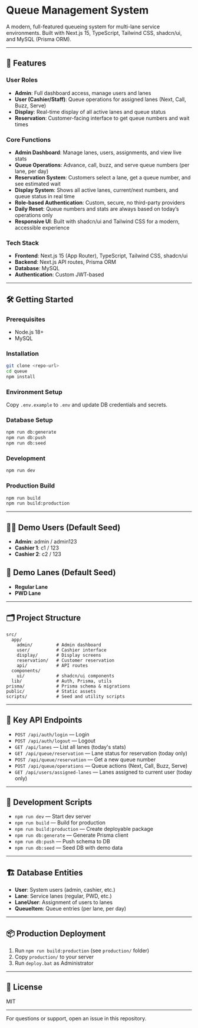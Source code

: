 # Queue Management System

A modern, full-featured queueing system for multi-lane service environments. Built with Next.js 15, TypeScript, Tailwind CSS, shadcn/ui, and MySQL (Prisma ORM).

---

## 🚀 Features

### User Roles
- **Admin**: Full dashboard access, manage users and lanes
- **User (Cashier/Staff)**: Queue operations for assigned lanes (Next, Call, Buzz, Serve)
- **Display**: Real-time display of all active lanes and queue status
- **Reservation**: Customer-facing interface to get queue numbers and wait times

### Core Functions
- **Admin Dashboard**: Manage lanes, users, assignments, and view live stats
- **Queue Operations**: Advance, call, buzz, and serve queue numbers (per lane, per day)
- **Reservation System**: Customers select a lane, get a queue number, and see estimated wait
- **Display System**: Shows all active lanes, current/next numbers, and queue status in real time
- **Role-based Authentication**: Custom, secure, no third-party providers
- **Daily Reset**: Queue numbers and stats are always based on today’s operations only
- **Responsive UI**: Built with shadcn/ui and Tailwind CSS for a modern, accessible experience

### Tech Stack
- **Frontend**: Next.js 15 (App Router), TypeScript, Tailwind CSS, shadcn/ui
- **Backend**: Next.js API routes, Prisma ORM
- **Database**: MySQL
- **Authentication**: Custom JWT-based

---

## 🛠️ Getting Started

### Prerequisites
- Node.js 18+
- MySQL

### Installation
```bash
git clone <repo-url>
cd queue
npm install
```

### Environment Setup
Copy `.env.example` to `.env` and update DB credentials and secrets.

### Database Setup
```bash
npm run db:generate
npm run db:push
npm run db:seed
```

### Development
```bash
npm run dev
```

### Production Build
```bash
npm run build
npm run build:production
```

---

## 🧑‍💻 Demo Users (Default Seed)
- **Admin**: admin / admin123
- **Cashier 1**: c1 / 123
- **Cashier 2**: c2 / 123

## 🏢 Demo Lanes (Default Seed)
- **Regular Lane**
- **PWD Lane**

---

## 🗂️ Project Structure
```
src/
  app/
    admin/         # Admin dashboard
    user/          # Cashier interface
    display/       # Display screens
    reservation/   # Customer reservation
    api/           # API routes
  components/
    ui/            # shadcn/ui components
  lib/             # Auth, Prisma, utils
prisma/            # Prisma schema & migrations
public/            # Static assets
scripts/           # Seed and utility scripts
```

---

## 🔗 Key API Endpoints
- `POST /api/auth/login` — Login
- `POST /api/auth/logout` — Logout
- `GET /api/lanes` — List all lanes (today's stats)
- `GET /api/queue/reservation` — Lane status for reservation (today only)
- `POST /api/queue/reservation` — Get a new queue number
- `POST /api/queue/operations` — Queue actions (Next, Call, Buzz, Serve)
- `GET /api/users/assigned-lanes` — Lanes assigned to current user (today only)

---

## 📝 Development Scripts
- `npm run dev` — Start dev server
- `npm run build` — Build for production
- `npm run build:production` — Create deployable package
- `npm run db:generate` — Generate Prisma client
- `npm run db:push` — Push schema to DB
- `npm run db:seed` — Seed DB with demo data

---

## 🏗️ Database Entities
- **User**: System users (admin, cashier, etc.)
- **Lane**: Service lanes (regular, PWD, etc.)
- **LaneUser**: Assignment of users to lanes
- **QueueItem**: Queue entries (per lane, per day)

---

## 📦 Production Deployment
1. Run `npm run build:production` (see `production/` folder)
2. Copy `production/` to your server
3. Run `deploy.bat` as Administrator

---

## 📄 License
MIT

---

For questions or support, open an issue in this repository.
